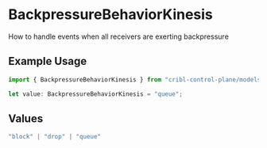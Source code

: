 # BackpressureBehaviorKinesis

How to handle events when all receivers are exerting backpressure

## Example Usage

```typescript
import { BackpressureBehaviorKinesis } from "cribl-control-plane/models/operations";

let value: BackpressureBehaviorKinesis = "queue";
```

## Values

```typescript
"block" | "drop" | "queue"
```